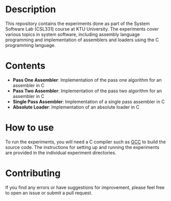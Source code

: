 # Description

This repository contains the experiments done as part of the System Software Lab (CSL331) course at KTU University. The experiments cover various topics in system software, including assembly language programming and implementation of assemblers and loaders using the C programming language.

# Contents

- **Pass One Assembler**: Implementation of the pass one algorithm for an assembler in C
- **Pass Two Assembler**: Implementation of the pass two algorithm for an assembler in C
- **Single Pass Assembler**: Implementation of a single pass assembler in C
- **Absolute Loader**: Implementation of an absolute loader in C

# How to use

To run the experiments, you will need a C compiler such as [GCC](https://gcc.gnu.org/) to build the source code. The instructions for setting up and running the experiments are provided in the individual experiment directories.

# Contributing

If you find any errors or have suggestions for improvement, please feel free to open an issue or submit a pull request.


